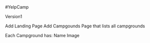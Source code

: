 #YelpCamp

Version1

Add Landing Page
Add Campgounds Page that lists all campgrounds

Each Campground has:
Name
Image
